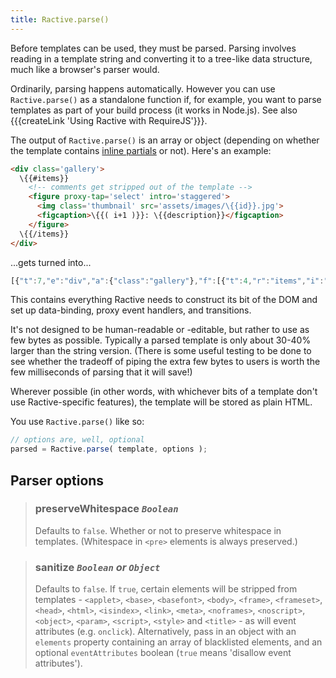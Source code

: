 ```yaml
---
title: Ractive.parse()
---
```

Before templates can be used, they must be parsed. Parsing involves reading in a template string and converting it to a tree-like data structure, much like a browser's parser would.

Ordinarily, parsing happens automatically. However you can use `Ractive.parse()` as a standalone function if, for example, you want to parse templates as part of your build process (it works in Node.js). See also {{{createLink 'Using Ractive with RequireJS'}}}.

The output of `Ractive.parse()` is an array or object (depending on whether the template contains [inline partials](partials#inline-partials) or not). Here's an example:

```html
<div class='gallery'>
  \{{#items}}
    <!-- comments get stripped out of the template -->
    <figure proxy-tap='select' intro='staggered'>
      <img class='thumbnail' src='assets/images/\{{id}}.jpg'>
      <figcaption>\{{( i+1 )}}: \{{description}}</figcaption>
    </figure>
  \{{/items}}
</div>
```

...gets turned into...

```js
[{"t":7,"e":"div","a":{"class":"gallery"},"f":[{"t":4,"r":"items","i":"i","f":[" ",{"t":7,"e":"figure","a":{"intro":"staggered"},"f":[{"t":7,"e":"img","a":{"class":"thumbnail","src":["assets/images/",{"t":2,"r":"id","p":4},".jpg"]}}," ",{"t":7,"e":"figcaption","f":[{"t":2,"x":{"r":["i"],"s":"❖0+1"},"p":4},": ",{"t":2,"r":"description","p":4}]}],"v":{"tap":"select"}}," "],"p":1}]}]
```

This contains everything Ractive needs to construct its bit of the DOM and set up data-binding, proxy event handlers, and transitions.

It's not designed to be human-readable or -editable, but rather to use as few bytes as possible. Typically a parsed template is only about 30-40% larger than the string version. (There is some useful testing to be done to see whether the tradeoff of piping the extra few bytes to users is worth the few milliseconds of parsing that it will save!)

Wherever possible (in other words, with whichever bits of a template don't use Ractive-specific features), the template will be stored as plain HTML.

You use `Ractive.parse()` like so:

```js
// options are, well, optional
parsed = Ractive.parse( template, options );
```


## Parser options

> ### preserveWhitespace *`Boolean`*
> Defaults to `false`. Whether or not to preserve whitespace in templates. (Whitespace in `<pre>` elements is always preserved.)

> ### sanitize *`Boolean` or `Object`*
> Defaults to `false`. If `true`, certain elements will be stripped from templates - `<applet>`, `<base>`, `<basefont>`, `<body>`, `<frame>`, `<frameset>`, `<head>`, `<html>`, `<isindex>`, `<link>`, `<meta>`, `<noframes>`, `<noscript>`, `<object>`, `<param>`, `<script>`, `<style>` and `<title>` - as will event attributes (e.g. `onclick`). Alternatively, pass in an object with an `elements` property containing an array of blacklisted elements, and an optional `eventAttributes` boolean (`true` means 'disallow event attributes').



